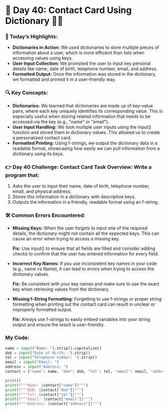 # 🌟 Day 40: Contact Card Using Dictionary 📇📱

### 🎊 Today’s Highlights:

* **Dictionaries in Action:** We used dictionaries to store multiple pieces of information about a user, which is more efficient than lists when accessing values using keys.
* **User Input Collection:** We prompted the user to input key personal details like name, date of birth, telephone number, email, and address.
* **Formatted Output:** Once the information was stored in the dictionary, we formatted and printed it in a user-friendly way.

### 🔍 Key Concepts:

* **Dictionaries:** We learned that dictionaries are made up of key-value pairs, where each key uniquely identifies its corresponding value. This is especially useful when storing related information that needs to be accessed via the key (e.g., "name" or "email").
* **User Input Handling:** We took multiple user inputs using the input() function and stored them in dictionary values. This allowed us to create a personalized contact card.
* **Formatted Printing:** Using f-strings, we output the dictionary data in a readable format, showcasing how easily we can pull information from a dictionary using its keys.

### 👉 Day 40 Challenge: Contact Card Task Overview: Write a program that:

   1. Asks the user to input their name, date of birth, telephone number, email, and physical address.
   2. Stores this information in a dictionary with descriptive keys.
   3. Outputs the information in a friendly, readable format using an f-string.

### 🛠️ Common Errors Encountered:

* **Missing Keys:** When the user forgets to input one of the required details, the dictionary might not contain all the expected keys. This can cause an error when trying to access a missing key.

   **Fix:** Use input() to ensure that all fields are filled and consider adding checks to confirm that the user has entered information for every field.

* **Incorrect Key Names:** If you use inconsistent key names in your code (e.g., name vs Name), it can lead to errors when trying to access the dictionary values.

   **Fix:** Be consistent with your key names and make sure to use the exact key when retrieving values from the dictionary.

* **Missing f-String Formatting:** Forgetting to use f-strings or proper string formatting when printing out the contact card can result in unclear or improperly formatted output.

   **Fix:** Always use f-strings to easily embed variables into your string output and ensure the result is user-friendly.


### My Code:
```python
name = input("Name: ").strip().capitalize()
dob = input("Date of Birth: ").strip()
tel = input("Telephone number: ").strip()
email = input("Email: ")
address = input("Address: ")
contact = {"name": name, "dob": dob, "tel": tel, "email": email, "address": address}

print()
print(f"""Name: {contact["name"]}""")
print(f"""DOB: {contact["dob"]}""")
print(f"""Tel: {contact["tel"]}""")
print(f"""Email: {contact["email"]}""")
print(f"""Address: {contact["address"]}""")
